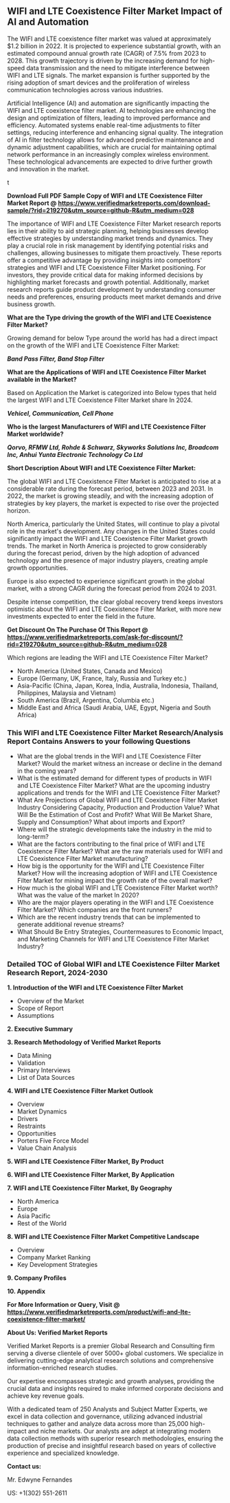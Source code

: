 <h2>WIFI and LTE Coexistence Filter Market Impact of AI and Automation</h2><p>The WIFI and LTE coexistence filter market was valued at approximately $1.2 billion in 2022. It is projected to experience substantial growth, with an estimated compound annual growth rate (CAGR) of 7.5% from 2023 to 2028. This growth trajectory is driven by the increasing demand for high-speed data transmission and the need to mitigate interference between WIFI and LTE signals. The market expansion is further supported by the rising adoption of smart devices and the proliferation of wireless communication technologies across various industries.</p><p>Artificial Intelligence (AI) and automation are significantly impacting the WIFI and LTE coexistence filter market. AI technologies are enhancing the design and optimization of filters, leading to improved performance and efficiency. Automated systems enable real-time adjustments to filter settings, reducing interference and enhancing signal quality. The integration of AI in filter technology allows for advanced predictive maintenance and dynamic adjustment capabilities, which are crucial for maintaining optimal network performance in an increasingly complex wireless environment. These technological advancements are expected to drive further growth and innovation in the market.</p>t</p><p id="" class=""><strong>Download Full PDF Sample Copy of WIFI and LTE Coexistence Filter Market Report @ <a href="https://www.verifiedmarketreports.com/download-sample/?rid=219270&utm_source=github-R&utm_medium=028" target="_blank">https://www.verifiedmarketreports.com/download-sample/?rid=219270&utm_source=github-R&utm_medium=028</a></strong></p><p>The importance of&nbsp;WIFI and LTE Coexistence Filter Market research reports lies in their ability to aid strategic planning, helping businesses develop effective strategies by understanding market trends and dynamics. They play a crucial role in risk management by identifying potential risks and challenges, allowing businesses to mitigate them proactively. These reports offer a competitive advantage by providing insights into competitors' strategies and WIFI and LTE Coexistence Filter Market positioning. For investors, they provide critical data for making informed decisions by highlighting market forecasts and growth potential. Additionally, market research reports guide product development by understanding consumer needs and preferences, ensuring products meet market demands and drive business growth.</p><p><strong>What are the&nbsp;Type driving the growth of the WIFI and LTE Coexistence Filter Market?</strong></p><p id="" class="">Growing demand for below Type around the world has had a direct impact on the growth of the WIFI and LTE Coexistence Filter Market:</p><em><strong>Band Pass Filter, Band Stop Filter</strong></em></p><strong>What are the&nbsp;Applications&nbsp;of WIFI and LTE Coexistence Filter Market available in the Market?</strong></p><p id="" class="">Based on Application the Market is categorized into Below types that held the largest WIFI and LTE Coexistence Filter Market share In 2024.</p><em><strong>Vehicel, Communication, Cell Phone</strong></em></p><strong>Who is the largest Manufacturers of WIFI and LTE Coexistence Filter Market worldwide?</strong></p><p><em><strong>Qorvo, RFMW Ltd, Rohde & Schwarz, Skyworks Solutions Inc, Broadcom Inc, Anhui Yunta Electronic Technology Co Ltd</strong></em></p><p id="" class=""><strong>Short Description About WIFI and LTE Coexistence Filter Market:</strong></p><p>The global WIFI and LTE Coexistence Filter Market is anticipated to rise at a considerable rate during the forecast period, between 2023 and 2031. In 2022, the market is growing steadily, and with the increasing adoption of strategies by key players, the market is expected to rise over the projected horizon.</p><p>North America, particularly the United States, will continue to play a pivotal role in the market's development. Any changes in the United States could significantly impact the WIFI and LTE Coexistence Filter Market growth trends. The market in North America is projected to grow considerably during the forecast period, driven by the high adoption of advanced technology and the presence of major industry players, creating ample growth opportunities.</p><p>Europe is also expected to experience significant growth in the global market, with a strong CAGR during the forecast period from 2024 to 2031.</p><p>Despite intense competition, the clear global recovery trend keeps investors optimistic about the WIFI and LTE Coexistence Filter Market, with more new investments expected to enter the field in the future.</p><p id="" class=""><strong>Get Discount On The Purchase Of This Report @ <a href="https://www.verifiedmarketreports.com/ask-for-discount/?rid=219270&utm_source=github-R&utm_medium=028" target="_blank">https://www.verifiedmarketreports.com/ask-for-discount/?rid=219270&utm_source=github-R&utm_medium=028</a></strong></p>Which regions are leading the WIFI and LTE Coexistence Filter Market?</p><ul><li>North America (United States, Canada and Mexico)</li><li>Europe (Germany, UK, France, Italy, Russia and Turkey etc.)</li><li>Asia-Pacific (China, Japan, Korea, India, Australia, Indonesia, Thailand, Philippines, Malaysia and Vietnam)</li><li>South America (Brazil, Argentina, Columbia etc.)</li><li>Middle East and Africa (Saudi Arabia, UAE, Egypt, Nigeria and South Africa)</li></ul><h3 id="" class="">This WIFI and LTE Coexistence Filter Market Research/Analysis Report Contains Answers to your following Questions</h3><ul><li>What are the global trends in the WIFI and LTE Coexistence Filter Market? Would the market witness an increase or decline in the demand in the coming years?</li><li>What is the estimated demand for different types of products in WIFI and LTE Coexistence Filter Market? What are the upcoming industry applications and trends for the WIFI and LTE Coexistence Filter Market?</li><li>What Are Projections of Global WIFI and LTE Coexistence Filter Market Industry Considering Capacity, Production and Production Value? What Will Be the Estimation of Cost and Profit? What Will Be Market Share, Supply and Consumption? What about imports and Export?</li><li>Where will the strategic developments take the industry in the mid to long-term?</li><li>What are the factors contributing to the final price of WIFI and LTE Coexistence Filter Market? What are the raw materials used for WIFI and LTE Coexistence Filter Market manufacturing?</li><li>How big is the opportunity for the WIFI and LTE Coexistence Filter Market? How will the increasing adoption of WIFI and LTE Coexistence Filter Market for mining impact the growth rate of the overall market?</li><li>How much is the global WIFI and LTE Coexistence Filter Market worth? What was the value of the market In 2020?</li><li>Who are the major players operating in the WIFI and LTE Coexistence Filter Market? Which companies are the front runners?</li><li>Which are the recent industry trends that can be implemented to generate additional revenue streams?</li><li>What Should Be Entry Strategies, Countermeasures to Economic Impact, and Marketing Channels for WIFI and LTE Coexistence Filter Market Industry?</li></ul><h3 id="" class="">Detailed TOC of Global WIFI and LTE Coexistence Filter Market Research Report, 2024-2030</h3><p id="" class=""><strong>1. Introduction of the WIFI and LTE Coexistence Filter Market</strong></p><ul><li>Overview of the Market</li><li>Scope of Report</li><li>Assumptions</li></ul><p id="" class=""><strong>2. Executive Summary</strong></p><p id="" class=""><strong>3. Research Methodology of Verified Market Reports</strong></p><ul><li>Data Mining</li><li>Validation</li><li>Primary Interviews</li><li>List of Data Sources</li></ul><p id="" class=""><strong>4. WIFI and LTE Coexistence Filter Market Outlook</strong></p><ul><li>Overview</li><li>Market Dynamics</li><li>Drivers</li><li>Restraints</li><li>Opportunities</li><li>Porters Five Force Model</li><li>Value Chain Analysis</li></ul><p id="" class=""><strong>5. WIFI and LTE Coexistence Filter Market, By Product</strong></p><p id="" class=""><strong>6. WIFI and LTE Coexistence Filter Market, By Application</strong></p><p id="" class=""><strong>7. WIFI and LTE Coexistence Filter Market, By Geography</strong></p><ul><li>North America</li><li>Europe</li><li>Asia Pacific</li><li>Rest of the World</li></ul><p id="" class=""><strong>8. WIFI and LTE Coexistence Filter Market Competitive Landscape</strong></p><ul><li>Overview</li><li>Company Market Ranking</li><li>Key Development Strategies</li></ul><p id="" class=""><strong>9. Company Profiles</strong></p><p id="" class=""><strong>10. Appendix</strong></p><p id="" class=""><strong>For More Information or Query, Visit @ <a href="https://www.verifiedmarketreports.com/product/wifi-and-lte-coexistence-filter-market/" target="_blank">https://www.verifiedmarketreports.com/product/wifi-and-lte-coexistence-filter-market/</a></strong></p><p id="" class=""><strong>About Us: Verified Market Reports</strong></p><p id="" class="">Verified Market Reports is a premier Global Research and Consulting firm serving a diverse clientele of over 5000+ global customers. We specialize in delivering cutting-edge analytical research solutions and comprehensive information-enriched research studies.</p><p id="" class="">Our expertise encompasses strategic and growth analyses, providing the crucial data and insights required to make informed corporate decisions and achieve key revenue goals.</p><p id="" class="">With a dedicated team of 250 Analysts and Subject Matter Experts, we excel in data collection and governance, utilizing advanced industrial techniques to gather and analyze data across more than 25,000 high-impact and niche markets. Our analysts are adept at integrating modern data collection methods with superior research methodologies, ensuring the production of precise and insightful research based on years of collective experience and specialized knowledge.</p><p id="" class=""><strong>Contact us:</strong></p><p id="" class="">Mr. Edwyne Fernandes</p><p id="" class="">US: +1(302) 551-2611</p>